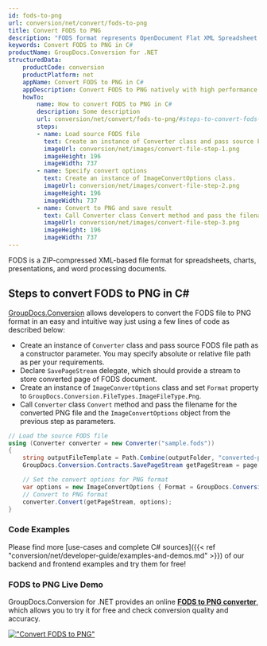 ```yaml
---
id: fods-to-png
url: conversion/net/convert/fods-to-png
title: Convert FODS to PNG
description: "FODS format represents OpenDocument Flat XML Spreadsheet with .fods extension. Learn how to convert FODS to PNG file programmatically in C# language using GroupDocs.Conversion for .NET library."
keywords: Convert FODS to PNG in C#
productName: GroupDocs.Conversion for .NET
structuredData:
    productCode: conversion
    productPlatform: net
    appName: Convert FODS to PNG in C#
    appDescription: Convert FODS to PNG natively with high performance using C# language and server side GroupDocs.Conversion for .NET APIs, without the use of any software like Microsoft or Open Office.
    howTo:
        name: How to convert FODS to PNG in C# 
        description: Some description
        url: conversion/net/convert/fods-to-png/#steps-to-convert-fods-to-png-in-c
        steps:
        - name: Load source FODS file 
          text: Create an instance of Converter class and pass source FODS file path as a constructor parameter. You may specify absolute or relative file path as per your requirements. 
          imageUrl: conversion/net/images/convert-file-step-1.png
          imageHeight: 196
          imageWidth: 737
        - name: Specify convert options 
          text: Create an instance of ImageConvertOptions class.
          imageUrl: conversion/net/images/convert-file-step-2.png
          imageHeight: 196
          imageWidth: 737
        - name: Convert to PNG and save result 
          text: Call Converter class Convert method and pass the filename for the converted HTML file and the ImageConvertOptions object from the previous step as parameters.
          imageUrl: conversion/net/images/convert-file-step-3.png
          imageHeight: 196
          imageWidth: 737
---
```


FODS is a ZIP-compressed XML-based file format for spreadsheets, charts, presentations, and word processing documents.

## Steps to convert FODS to PNG in C#

[GroupDocs.Conversion](https://products.groupdocs.com/conversion/net) allows developers to convert the FODS file to PNG format in an easy and intuitive way just using a few lines of code as described below:

* Create an instance of `Converter` class and pass source FODS file path as a constructor parameter. You may specify absolute or relative file path as per your requirements. 
* Declare `SavePageStream` delegate, which should provide a stream to store converted page of FODS document.
* Create an instance of `ImageConvertOptions` class and set `Format` property to `GroupDocs.Conversion.FileTypes.ImageFileType.Png`.
* Call `Converter` class `Convert` method and pass the filename for the converted PNG file and the `ImageConvertOptions` object from the previous step as parameters.

```csharp
// Load the source FODS file
using (Converter converter = new Converter("sample.fods"))
{
    string outputFileTemplate = Path.Combine(outputFolder, "converted-page-{0}.png");
    GroupDocs.Conversion.Contracts.SavePageStream getPageStream = page => new FileStream(string.Format(outputFileTemplate, page), FileMode.Create);

    // Set the convert options for PNG format
    var options = new ImageConvertOptions { Format = GroupDocs.Conversion.FileTypes.ImageFileType.Png };   
    // Convert to PNG format
    converter.Convert(getPageStream, options);
}
```

### Code Examples

Please find more [use-cases and complete C# sources]({{< ref "conversion/net/developer-guide/examples-and-demos.md" >}}) of our backend and frontend examples and try them for free!

### FODS to PNG Live Demo

GroupDocs.Conversion for .NET provides an online [**FODS to PNG converter**](https://products.groupdocs.app/conversion/fods-to-png), which allows you to try it for free and check conversion quality and accuracy.

[!["Convert FODS to PNG"](conversion/net/images/convert-to-png/convert-fods-to-png.png)](https://products.groupdocs.app/conversion/fods-to-png)